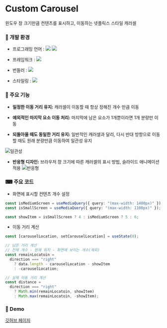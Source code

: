# Custom Carousel

윈도우 창 크기만큼 컨텐츠를 표시하고, 이동하는 넷플릭스 스타일 캐러셀

### 🔧 개발 환경

- 프로그래밍 언어 : <img src="https://img.shields.io/badge/JavaScript-F7DF1E?style=flat&logo=JavaScript&logoColor=white"/> <img src="https://img.shields.io/badge/TypeScript-3178C6?style=flat&logo=TypeScript&logoColor=white"/>

- 프레임워크 : <img src="https://img.shields.io/badge/React-61DAFB?style=flat&logo=React&logoColor=white"/>

- 번들러 : <img src="https://img.shields.io/badge/Vite-646CFF?style=flat&logo=Vite&logoColor=white"/>

- 스타일링 : <img src="https://img.shields.io/badge/styled components-DB7093?style=flat&logo=styled-components&logoColor=white"/>

### 📌 주요 기능

- **일정한 이동 거리 유지:** 캐러셀이 이동할 때 항상 정해진 개수 만큼 이동

- **예외적인 마지막 요소 이동 처리:** 마지막에 남은 요소가 1개뿐이라면 1개 분량만 이동

- **되돌아올 때도 동일한 거리 유지:** 일반적인 캐러셀과 달리, 다시 반대 방향으로 이동할 때도 원래 분량만큼 이동하여 일관성 유지

![일관성](https://github.com/user-attachments/assets/4d991d89-49b3-443c-a512-e1370992ef78)

- **반응형 디자인:** 브라우저 창 크기에 따른 캐러셀의 표시 방법, 슬라이드 애니메이션 적용
  ![반응형](https://github.com/user-attachments/assets/300c9986-03ca-4f50-a2f8-1a587f700df0)

### ⌨ 주요 코드

- 화면에 표시할 컨텐츠 개수 설정

```ts
const isMediumScreen = useMediaQuery({ query: "(max-width: 1400px)" });
const isSmallScreen = useMediaQuery({ query: "(max-width: 1100px)" });

const showItem = isSmallScreen ? 4 : isMediumScreen ? 5 : 6;
```

- 이동 거리 계산

```ts
const [carouselLocation, setCarouselLocation] = useState(0);

// 남은 거리 계산
// 전체 개수 - 현재 위치 - 화면에 보이는 개수(제외)
const remainLocatoin =
  direction === "right"
    ? data.length - carouselLocation - showItem
    : -carouselLocation;

// 실제 이동 거리 계산
const distance =
  direction === "right"
    ? Math.min(remainLocatoin, showItem)
    : Math.max(remainLocatoin, -showItem);
```

### 📕 Demo

[깃허브 페이지](https://wonwoo-shin.github.io/my-carousel/)
